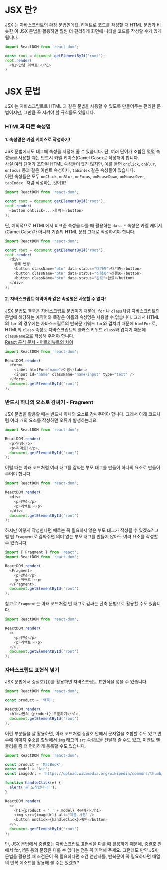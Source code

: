 JSX 란?
=============
JSX 는 자바스크립트의 확장 문법인데요. 리액트로 코드를 작성할 때 HTML 문법과 비슷한 이 JSX 문법을 활용하면 훨씬 더 편리하게 화면에 나타낼 코드를 작성할 수가 있게 됩니다.

```javascript
import ReactDOM from 'react-dom';

const root = document.getElementById('root');
root.render(
  <h1>안녕 리액트!</h1>
)
```

JSX 문법
=======
JSX 는 자바스크립트로 HTML 과 같은 문법을 사용할 수 있도록 만들어주는 편리한 문법이지만, 그만큼 꼭 지켜야 할 규칙들도 있씁니다.

### HTML과 다른 속성명

#### 1. 속성명은 카멜 케이스로 작성하기! 
JSX 문법에서도 태그에 속성을 지정해 줄 수 있습니다. 단, 여러 단어가 조합된 몇몇 속성들을 사용할 떄는 반드시 카멜 케이스(Camel Case)로 작성해야 합니다.   
사실 여러 단어가 조합된 HTML 속성들이 많진 않지만, 예를 들면 ``` onclick ```, ``` onblur ```, ``` onfocus ``` 등과 같은 이벤트 속성이나, ``` tabindex ``` 같은 속성들이 있습니다.   
이런 속성들은 모두 ``` onClick ```, ``` onBlur ```, ``` onFocus ```, ``` onMouseDown ```, ``` onMouseOver ```, ```tabIndex ``` 처럼 작성하는 것이죠!

```javascript
import ReactDOM from 'react-dom';

const root = document.getElementById('root');
root.render(
  <button onClick=...>클릭!</button>
);
```
단, 예외적으로 HTML에서 비표준 속성을 다룰 때 활용하는 ``` data-* ``` 속성은 카멜 케이서(Camel Case)가 아니라 기존의 HTML 문법 그대로 작성하셔야 합니다.

```javascript
import ReactDOM from 'react-dom';

const root = document.getElementById('root');
root.render(
  <div>
    상태 변경: 
    <button className="btn" data-status="대기중">대기중</button>
    <button className="btn" data-status="진행중">진행중</button>
    <button className="btn" data-status="완료">완료</button>
  </div>
);
```

#### 2. 자바스크립트 예약어와 같은 속성명은 사용할 수 없다!
JSX 문법도 결국은 자바스크립트 문법이기 때문에, ``` for ``` 나 ``` class ```처럼 자바스크립트의 문법에 해당하는 예약어와 똑같은 이름의 속성명은 사용할 수 없습니다.
그래서 HTML의 ``` for ``` 의 경우에는 자바스크립트의 반복문 키워드 ``` for ```와 겹치기 때문에 ``` htmlFor ``` 로, HTML의 ``` class ``` 속성도 자바스크립트의 클래스 키워드 ``` class ```와 겹치기 때문에 ``` className ```으로 작성해 주어야 합니다.   
[React 공식 문서 - 어트리뷰트의 차이](https://ko.reactjs.org/docs/dom-elements.html#differences-in-attributes)

```javascript
import ReactDOM from 'react-dom';

ReactDOM.render(
  <form>
    <label htmlFor="name">이름</label>
    <input id="name" className="name-input" type="text" />
  </form>,
  document.getElementById('root')
);
```

### 반드시 하나의 요소로 감싸기 - Fragment
JSX 문법을 활용할 때는 반드시 하나의 요소로 감싸주어야 합니다. 그래서 아래 코드처럼 여러 개의 요소를 작성하면 오류가 발생하는데요.

```javascript
import ReactDOM from 'react-dom';

ReactDOM.render(
  <p>안녕</p>
  <p>리액트!</p>,
  document.getElementById('root')
);
```
이럴 때는 아래 코드처럼 여러 태그를 감싸는 부모 태그를 만들어 하나의 요소로 만들어 주어야 합니다.
```javascript
import ReactDOM from 'react-dom';

ReactDOM.render(
  <div>
    <p>안녕</p>
    <p>리액트!</p>
  </div>,
  document.getElementById('root')
);
```
하지만 이렇게 작성한다면 때로는 꼭 필요하지 않은 부모 태그가 작성될 수 있겠죠? 그럴 땐 ``` Fragment ```로 감싸주면 의미 없는 부모 태그를 만들지 않아도 여러 요소를 작성할 수 있습니다.
```javascript
import { Fragment } from 'react';
import ReactDOM from 'react-dom';

ReactDOM.render(
  <Fragment>
    <p>안녕</p>
    <p>리액트!</p>
  </Fragment>,
  document.getElementById('root')
);
```
참고로 ``` Fragment ```는 아래 코드처럼 빈 태그로 감싸는 단축 문법으로 활용할 수도 있습니다.
```javascript
import ReactDOM from 'react-dom';

ReactDOM.render(
  <>
    <p>안녕</p>
    <p>리액트!</p>
  </>,
  document.getElementById('root')
);
```
### 자바스크립트 표현식 넣기
JSX 문법에서 중괄호({})를 활용하면 자바스크립트 표현식을 넣을 수 있습니다.
```javascript
import ReactDOM from 'react-dom';

const product = '맥북';

ReactDOM.render(
  <h1>나만의 {product} 주문하기</h1>,
  document.getElementById('root')
);
```
이런 부분들을 잘 활용하면, 아래 코드처럼 중괄호 안에서 문자열을 조합할 수도 있고 변수에 이미지 주소를 할당해서 ``` img ``` 태그의 ``` src ``` 속성값을 전달해 줄 수도 있고, 이벤트 핸들러를 좀 더 편리하게 등록할 수도 있습니다.
```javascript
import ReactDOM from 'react-dom';

const product = 'MacBook';
const model = 'Air';
const imageUrl = 'https://upload.wikimedia.org/wikipedia/commons/thumb/1/1e/MacBook_with_Retina_Display.png/500px-MacBook_with_Retina_Display.png'

function handleClick(e) {
  alert('곧 도착합니다!');
}

ReactDOM.render(
  <>
    <h1>{product + ' ' + model} 주문하기</h1>
    <img src={imageUrl} alt="제품 사진" />
    <button onClick={handleClick}>확인</button>
  </>,
  document.getElementById('root')
);
```
단, JSX 문법에서 중괄호는 자바스크립트 표현식을 다룰 때 활용하기 때문에, 중괄호 안에서 for, if문 등의 문장은 다룰 수 없다는 점은 꼭 기억해 주세요.
그런데도 만약 JSX 문법을 활용할 때 조건문이 꼭 필요하다면 조건 연산자를, 반복문이 꼭 필요하다면 배열의 반복 메소드를 활용해 볼 수는 있겠죠?


